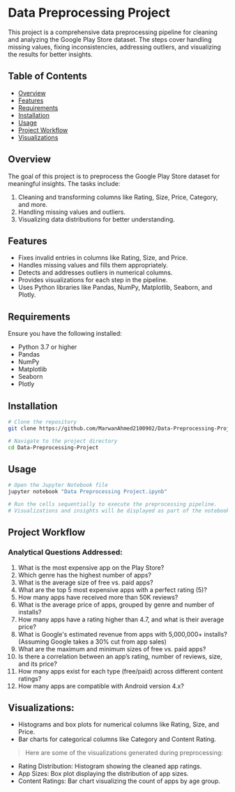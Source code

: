 # Data Preprocessing Project

This project is a comprehensive data preprocessing pipeline for cleaning and analyzing the Google Play Store dataset. The steps cover handling missing values, fixing inconsistencies, addressing outliers, and visualizing the results for better insights.

## Table of Contents
- [Overview](#overview)
- [Features](#features)
- [Requirements](#requirements)
- [Installation](#installation)
- [Usage](#usage)
- [Project Workflow](#project-workflow)
- [Visualizations](#visualizations)

## Overview
The goal of this project is to preprocess the Google Play Store dataset for meaningful insights. The tasks include:
1. Cleaning and transforming columns like Rating, Size, Price, Category, and more.
2. Handling missing values and outliers.
3. Visualizing data distributions for better understanding.

## Features
- Fixes invalid entries in columns like Rating, Size, and Price.
- Handles missing values and fills them appropriately.
- Detects and addresses outliers in numerical columns.
- Provides visualizations for each step in the pipeline.
- Uses Python libraries like Pandas, NumPy, Matplotlib, Seaborn, and Plotly.

## Requirements
Ensure you have the following installed:
- Python 3.7 or higher
- Pandas
- NumPy
- Matplotlib
- Seaborn
- Plotly

## Installation
```bash
# Clone the repository
git clone https://github.com/MarwanAhmed2100902/Data-Preprocessing-Project.git

# Navigate to the project directory
cd Data-Preprocessing-Project
```
## Usage
```bash
# Open the Jupyter Notebook file
jupyter notebook "Data Preprocessing Project.ipynb"

# Run the cells sequentially to execute the preprocessing pipeline.
# Visualizations and insights will be displayed as part of the notebook.
```
## Project Workflow
### Analytical Questions Addressed:
1. What is the most expensive app on the Play Store?
2. Which genre has the highest number of apps?
3. What is the average size of free vs. paid apps?
4. What are the top 5 most expensive apps with a perfect rating (5)?
5. How many apps have received more than 50K reviews?
6. What is the average price of apps, grouped by genre and number of installs?
7. How many apps have a rating higher than 4.7, and what is their average price?
8. What is Google's estimated revenue from apps with 5,000,000+ installs?
   (Assuming Google takes a 30% cut from app sales)
9. What are the maximum and minimum sizes of free vs. paid apps?
10. Is there a correlation between an app’s rating, number of reviews, size, and its price?
11. How many apps exist for each type (free/paid) across different content ratings?
12. How many apps are compatible with Android version 4.x?
   
## Visualizations:
- Histograms and box plots for numerical columns like Rating, Size, and Price.
- Bar charts for categorical columns like Category and Content Rating.
  
> Here are some of the visualizations generated during preprocessing:

- Rating Distribution: Histogram showing the cleaned app ratings.
- App Sizes: Box plot displaying the distribution of app sizes.
- Content Ratings: Bar chart visualizing the count of apps by age group.
